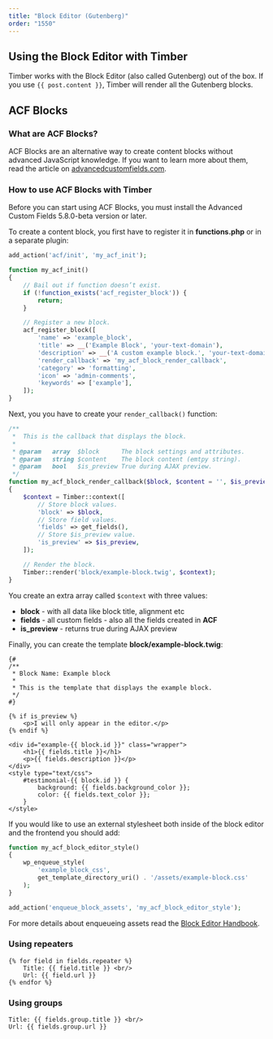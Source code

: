 ```yaml
---
title: "Block Editor (Gutenberg)"
order: "1550"
---
```


## Using the Block Editor with Timber

Timber works with the Block Editor (also called Gutenberg) out of the box. If you use `{{ post.content }}`, Timber will render all the Gutenberg blocks.

## ACF Blocks

### What are ACF Blocks?

ACF Blocks are an alternative way to create content blocks without advanced JavaScript knowledge. If you want to learn more about them, read the article on [advancedcustomfields.com](https://www.advancedcustomfields.com/blog/acf-5-8-introducing-acf-blocks-for-gutenberg/).

### How to use ACF Blocks with Timber

Before you can start using ACF Blocks, you must install the Advanced Custom Fields 5.8.0-beta version or later.

To create a content block, you first have to register it in **functions.php** or in a separate plugin:

```php
add_action('acf/init', 'my_acf_init');

function my_acf_init()
{
    // Bail out if function doesn’t exist.
    if (!function_exists('acf_register_block')) {
        return;
    }

    // Register a new block.
    acf_register_block([
        'name' => 'example_block',
        'title' => __('Example Block', 'your-text-domain'),
        'description' => __('A custom example block.', 'your-text-domain'),
        'render_callback' => 'my_acf_block_render_callback',
        'category' => 'formatting',
        'icon' => 'admin-comments',
        'keywords' => ['example'],
    ]);
}
```

Next, you you have to create your `render_callback()` function:

```php
/**
 *  This is the callback that displays the block.
 *
 * @param   array  $block      The block settings and attributes.
 * @param   string $content    The block content (emtpy string).
 * @param   bool   $is_preview True during AJAX preview.
 */
function my_acf_block_render_callback($block, $content = '', $is_preview = false)
{
    $context = Timber::context([
        // Store block values.
        'block' => $block,
        // Store field values.
        'fields' => get_fields(),
        // Store $is_preview value.
        'is_preview' => $is_preview,
    ]);

    // Render the block.
    Timber::render('block/example-block.twig', $context);
}
```

You create an extra array called `$context` with three values:
- **block** - with all data like block title, alignment etc
- **fields** - all custom fields - also all the fields created in **ACF**
- **is_preview** - returns true during AJAX preview

Finally, you can create the template **block/example-block.twig**:

```twig
{#
/**
 * Block Name: Example block
 *
 * This is the template that displays the example block.
 */
#}

{% if is_preview %}
    <p>I will only appear in the editor.</p>
{% endif %}

<div id="example-{{ block.id }}" class="wrapper">
    <h1>{{ fields.title }}</h1>
    <p>{{ fields.description }}</p>
</div>
<style type="text/css">
    #testimonial-{{ block.id }} {
        background: {{ fields.background_color }};
        color: {{ fields.text_color }};
    }
</style>
```

If you would like to use an external stylesheet both inside of the block editor and the frontend you should add:

```php
function my_acf_block_editor_style()
{
    wp_enqueue_style(
        'example_block_css',
        get_template_directory_uri() . '/assets/example-block.css'
    );
}

add_action('enqueue_block_assets', 'my_acf_block_editor_style');
```

For more details about enqueueing assets read the [Block Editor Handbook](https://developer.wordpress.org/block-editor/tutorials/block-tutorial/applying-styles-with-stylesheets/#enqueueing-editor-only-block-assets).

### Using repeaters

```
{% for field in fields.repeater %}
    Title: {{ field.title }} <br/>
    Url: {{ field.url }}
{% endfor %}
```

### Using groups

```
Title: {{ fields.group.title }} <br/>
Url: {{ fields.group.url }}
```
